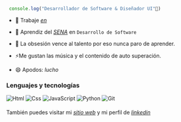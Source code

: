 ```js
 console.log("Desarrollador de Software & Diseñador UI"👋)
```

- 🔭 Trabaje _<a href="https://luispicon.online/pagina-3" target="_blank">en</a>_ 

- 🌱 Aprendiz del _<a href="https://www.sena.edu.co/" target="_blank"> SENA</a>_ en `Desarrollo de Software`

- 💬 La obsesión vence al talento por eso nunca paro de aprender.

- ⚡Me gustan las música y el contenido de auto superación.

- 😄 Apodos: _lucho_


### Lenguajes y tecnologías
<div >
 <img src="https://img.icons8.com/color/48/html-5.png" alt="Html">
 <img src="https://img.icons8.com/color/48/css3.png" alt="Css">
 <img src="https://img.icons8.com/color/48/javascript--v1.png" alt="JavaScript">
 <img src="https://img.icons8.com/color/48/python--v1.png" alt="Python">
 <img src="https://img.icons8.com/color/48/git.png" alt="Git">
 
</div>

####

También puedes visitar mi _<a href="https://luispicon.online" target="_blank"> sitio web</a>_ y mi perfil de  _<a href="https://www.linkedin.com/in/luis-pic%C3%B3n-a63437240/" target="_blank">linkedin</a>_

